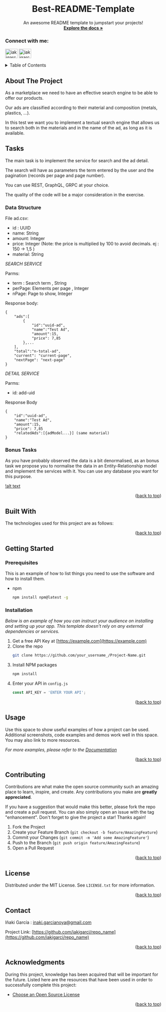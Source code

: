 <div id="top"></div>

<br />
<div align="center">

  <h1 align="center">Best-README-Template</h1>

  <p align="center">
    An awesome README template to jumpstart your projects!
    <br />
    <a href="https://github.com/othneildrew/Best-README-Template"><strong>Explore the docs »</strong></a>
    <!--<br />
    <br />
    <a href="https://github.com/othneildrew/Best-README-Template">View Demo</a>
    ·
    <a href="https://github.com/othneildrew/Best-README-Template/issues">Report Bug</a>
    ·
    <a href="https://github.com/othneildrew/Best-README-Template/issues">Request Feature</a>-->
  </p>
  <h3 align="left">Connect with me:</h3>
    <p align="left">
    <a href="https://www.linkedin.com/in/iakigarcia" target="blank"><img align="center" src="https://raw.githubusercontent.com/rahuldkjain/github-profile-readme-generator/master/src/images/icons/Social/linked-in-alt.svg" alt="iakigarci" height="30" width="40" /></a>
    <a href="https://es.stackoverflow.com/users/158274/iakigarci" target="blank"><img align="center" src="https://raw.githubusercontent.com/rahuldkjain/github-profile-readme-generator/master/src/images/icons/Social/stack-overflow.svg" alt="iakigarci" height="30" width="40" /></a>
    </p>
</div>



<!-- TABLE OF CONTENTS -->
<details>
  <summary>Table of Contents</summary>
  <ol>
    <li>
      <a href="#about-the-project">About The Project</a>
      <ul>
        <li><a href="#built-with">Built With</a></li>
      </ul>
    </li>
    <li>
      <a href="#getting-started">Getting Started</a>
      <ul>
        <li><a href="#prerequisites">Prerequisites</a></li>
        <li><a href="#installation">Installation</a></li>
      </ul>
    </li>
    <li><a href="#usage">Usage</a></li>
    <li><a href="#contributing">Contributing</a></li>
    <li><a href="#license">License</a></li>
    <li><a href="#contact">Contact</a></li>
    <li><a href="#acknowledgments">Acknowledgments</a></li>
  </ol>
</details>



<!-- ABOUT THE PROJECT -->
## About The Project
As a marketplace we need to have an effective search engine to be able to offer our products.

Our ads are classified according to their material and composition (metals, plastics, ...).

In this test we want you to implement a textual search engine that allows us to search both in the materials and in the name of the ad, as long as it is available.

## Tasks

The main task is to implement the service for search and the ad detail.

The search will have as parameters the term entered by the user and the pagination (records per page and page number).

You can use REST, GraphQL, GRPC at your choice.

The quality of the code will be a major consideration in the exercise.

### Data Structure

File ad.csv:

- id : UUID
- name: String
- amount: Integer
- price: Integer (Note: the price is multiplied by 100 to avoid decimals. ej : 150 -> 1,5 )
- material: String

*SEARCH SERVICE*

Parms:

- term : Search term , String
- perPage: Elements per page , Integer
- nPage: Page to show, Integer

Response body:

```
{
    "ads":[
        {
            "id":"uuid-ad",
            "name":"Test Ad",
            "amount":15,
            "price": 7,85
        },...
    ],
    "total":"n-total-ad",
    "current": "current-page",
    "nextPage": "next-page"
}
```

*DETAIL SERVICE*

Parms:

- id: add-uid

Response Body

```
{
    "id":"uuid-ad",
    "name":"Test Ad",
    "amount":15,
    "price": 7,85
    "relatedAds":[{adModel...}] (same material)
}
```

### Bonus Tasks

As you have probably observed the data is a bit denormalised, as an bonus task we propose you to normalise the data in an Entity-Relationship model and implement the services with it. You can use any database you want for this purpose.


[!alt text]()

<p align="right">(<a href="#top">back to top</a>)</p>



## Built With

The technologies used for this project are as follows:
<p align="left">
<!-- https://devicon.dev/ -->
  
<!-- AWS <img src="https://cdn.jsdelivr.net/gh/devicons/devicon/icons/amazonwebservices/amazonwebservices-original.svg" width="40" height="40"/>-->
<!-- BASH <img src="https://cdn.jsdelivr.net/gh/devicons/devicon/icons/bash/bash-original.svg" width="40" height="40"/>-->     
<!-- DOCKER <img src="https://cdn.jsdelivr.net/gh/devicons/devicon/icons/docker/docker-original.svg" width="40" height="40"/>-->
<!-- KUBERNETS  <img src="https://cdn.jsdelivr.net/gh/devicons/devicon/icons/kubernetes/kubernetes-plain.svg" width="40" height="40"/>-->
<!-- JAVA <img src="https://cdn.jsdelivr.net/gh/devicons/devicon/icons/java/java-original.svg" width="40" height="40"/>-->
<!-- JS <img src="https://cdn.jsdelivr.net/gh/devicons/devicon/icons/javascript/javascript-original.svg" width="40" height="40"/>-->
<!-- Node <img src="https://cdn.jsdelivr.net/gh/devicons/devicon/icons/nodejs/nodejs-original.svg" width="40" height="40"/>-->
<!-- EX <img src="https://cdn.jsdelivr.net/gh/devicons/devicon/icons/express/express-original.svg" width="40" height="40"/>-->
<!-- TS <img src="https://cdn.jsdelivr.net/gh/devicons/devicon/icons/typescript/typescript-original.svg" width="40" height="40"/>-->
<!-- React <img src="https://cdn.jsdelivr.net/gh/devicons/devicon/icons/react/react-original.svg" width="40" height="40"/>-->
<!-- Mongo <img src="https://cdn.jsdelivr.net/gh/devicons/devicon/icons/mongodb/mongodb-original.svg" width="40" height="40"/>-->
<!-- PYTHON <img src="https://cdn.jsdelivr.net/gh/devicons/devicon/icons/python/python-original.svg" width="40" height="40"/>-->
<!--  <img src="" width="40" height="40"/>-->
<!--  <img src="" width="40" height="40"/>-->
<!--  <img src="" width="40" height="40"/>-->
<!--  <img src="" width="40" height="40"/>-->
<!--  <img src="" width="40" height="40"/>-->
</p>      

<p align="right">(<a href="#top">back to top</a>)</p>


<!-- GETTING STARTED -->
## Getting Started



### Prerequisites

This is an example of how to list things you need to use the software and how to install them.
* npm
  ```sh
  npm install npm@latest -g
  ```

### Installation

_Below is an example of how you can instruct your audience on installing and setting up your app. This template doesn't rely on any external dependencies or services._

1. Get a free API Key at [https://example.com](https://example.com)
2. Clone the repo
   ```sh
   git clone https://github.com/your_username_/Project-Name.git
   ```
3. Install NPM packages
   ```sh
   npm install
   ```
4. Enter your API in `config.js`
   ```js
   const API_KEY = 'ENTER YOUR API';
   ```

<p align="right">(<a href="#top">back to top</a>)</p>



<!-- USAGE EXAMPLES -->
## Usage

Use this space to show useful examples of how a project can be used. Additional screenshots, code examples and demos work well in this space. You may also link to more resources.

_For more examples, please refer to the [Documentation](https://example.com)_

<p align="right">(<a href="#top">back to top</a>)</p>



<!-- ROADMAP -->
<!--## Roadmap

- [x] Add Changelog
- [x] Add back to top links
- [ ] Add Additional Templates w/ Examples
- [ ] Add "components" document to easily copy & paste sections of the readme
- [ ] Multi-language Support
    - [ ] Chinese
    - [ ] Spanish

See the [open issues](https://github.com/othneildrew/Best-README-Template/issues) for a full list of proposed features (and known issues).

<p align="right">(<a href="#top">back to top</a>)</p>-->



<!-- CONTRIBUTING -->
## Contributing

Contributions are what make the open source community such an amazing place to learn, inspire, and create. Any contributions you make are **greatly appreciated**.

If you have a suggestion that would make this better, please fork the repo and create a pull request. You can also simply open an issue with the tag "enhancement".
Don't forget to give the project a star! Thanks again!

1. Fork the Project
2. Create your Feature Branch (`git checkout -b feature/AmazingFeature`)
3. Commit your Changes (`git commit -m 'Add some AmazingFeature'`)
4. Push to the Branch (`git push origin feature/AmazingFeature`)
5. Open a Pull Request

<p align="right">(<a href="#top">back to top</a>)</p>



<!-- LICENSE -->
## License

Distributed under the MIT License. See `LICENSE.txt` for more information.

<p align="right">(<a href="#top">back to top</a>)</p>



<!-- CONTACT -->
## Contact

Iñaki García : inaki.garcianoya@gmail.com

Project Link: [https://github.com/iakigarci/repo_name](https://github.com/iakigarci/repo_name)

<p align="right">(<a href="#top">back to top</a>)</p>



<!-- ACKNOWLEDGMENTS -->
## Acknowledgments

During this project, knowledge has been acquired that will be important for the future. Listed here are the resources that have been used in order to successfully complete this project:

* [Choose an Open Source License](https://choosealicense.com)

<p align="right">(<a href="#top">back to top</a>)</p>

<!-- CONTRIBUTORS -->
<!--
## Contributors
* iakigarci [https://github.com/iakigarci/](https://github.com/iakigarci/)

-->

<!-- MARKDOWN LINKS & IMAGES -->
<!-- https://www.markdownguide.org/basic-syntax/#reference-style-links -->
[contributors-shield]: https://img.shields.io/github/contributors/othneildrew/Best-README-Template.svg?style=for-the-badge
[contributors-url]: https://github.com/othneildrew/Best-README-Template/graphs/contributors
[forks-shield]: https://img.shields.io/github/forks/othneildrew/Best-README-Template.svg?style=for-the-badge
[forks-url]: https://github.com/othneildrew/Best-README-Template/network/members
[stars-shield]: https://img.shields.io/github/stars/othneildrew/Best-README-Template.svg?style=for-the-badge
[stars-url]: https://github.com/othneildrew/Best-README-Template/stargazers
[issues-shield]: https://img.shields.io/github/issues/othneildrew/Best-README-Template.svg?style=for-the-badge
[issues-url]: https://github.com/othneildrew/Best-README-Template/issues
[license-shield]: https://img.shields.io/github/license/othneildrew/Best-README-Template.svg?style=for-the-badge
[license-url]: https://github.com/othneildrew/Best-README-Template/blob/master/LICENSE.txt
[linkedin-shield]: https://img.shields.io/badge/-LinkedIn-black.svg?style=for-the-badge&logo=linkedin&colorB=555
[linkedin-url]: https://linkedin.com/in/othneildrew
[product-screenshot]: images/screenshot.png
